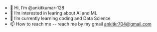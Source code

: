 - 👋 Hi, I’m @ankitkumar-128
- 👀 I’m interested in learing about AI and  ML
- 🌱 I’m currently learning coding and Data Science
- 📫 How to reach me -- reach me by my gmail ankitkr704@gmail.com

<!---
ankitkumar-128/ankitkumar-128 is a ✨ special ✨ repository because its `README.md` (this file) appears on your GitHub profile.
You can click the Preview link to take a look at your changes.
--->

